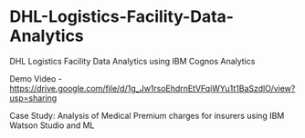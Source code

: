 # DHL-Logistics-Facility-Data-Analytics
DHL Logistics Facility Data Analytics using IBM Cognos Analytics

Demo Video - https://drive.google.com/file/d/1g_Jw1rsoEhdrnEtVFqiWYu1t1BaSzdlO/view?usp=sharing

Case Study: Analysis of Medical Premium charges for insurers using IBM Watson Studio and ML
